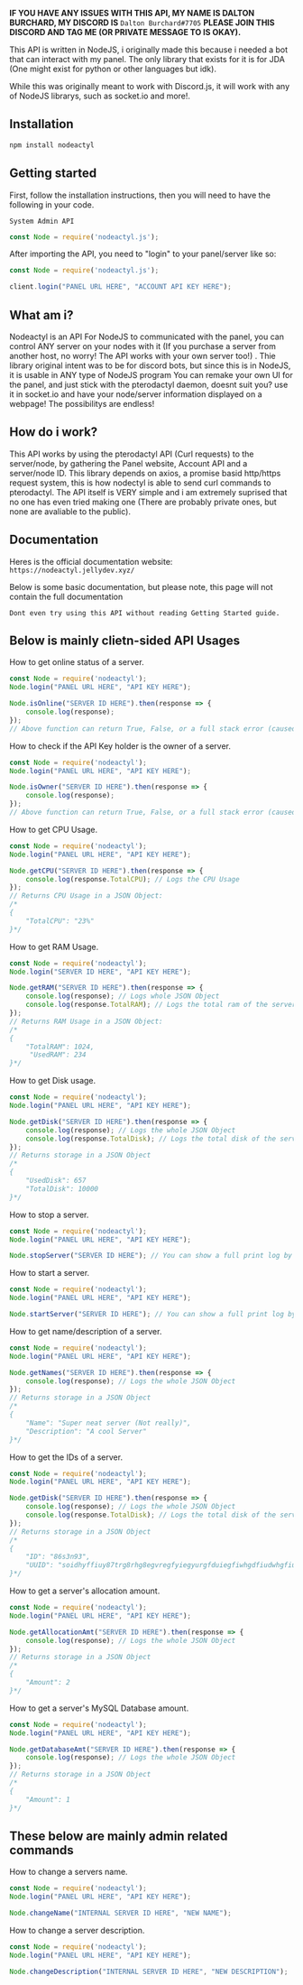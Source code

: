 **IF YOU HAVE ANY ISSUES WITH THIS API, MY NAME IS DALTON BURCHARD, MY DISCORD IS** `Dalton Burchard#7705` **PLEASE JOIN THIS DISCORD AND TAG ME (OR PRIVATE MESSAGE TO IS OKAY).**

This API is written in NodeJS, i originally made this because  i needed a bot that can interact with my panel. The only library that exists for it is for JDA (One might exist for python or other languages but idk). 

While this was originally meant to work with Discord.js, it will work with any of NodeJS librarys, such as socket.io and more!.

## Installation
```javascript
npm install nodeactyl
```

## Getting started
First, follow the installation instructions, then you will need to have the following in your code.

`System Admin API`
```javascript
const Node = require('nodeactyl.js');
```

After importing the API, you need to "login" to your panel/server like so:

```javascript
const Node = require('nodeactyl.js');

client.login("PANEL URL HERE", "ACCOUNT API KEY HERE");
```


## What am i?
Nodeactyl is an API For NodeJS to communicated with the panel, you can control ANY server on your nodes with it (If you purchase a server from another host, no worry! The API works with your own server too!) . Thie library original intent was to be for discord bots, but since this is in NodeJS, it is usable in ANY type of NodeJS program You can remake your own UI for the panel, and just stick with the pterodactyl daemon, doesnt suit you? use it in socket.io and have your node/server information displayed on a webpage! The possibilitys are endless! 

## How do i work?
This API works by using the pterodactyl API (Curl requests) to the server/node, by gathering the Panel website, Account API and a server/node ID. This library depends on axios, a promise basid http/https request system, this is how nodectyl is able to send curl commands to pterodactyl. The API itself is VERY simple and i am extremely suprised that no one has even tried making one (There are probably private ones, but none are avaliable to the public).


## Documentation
Heres is the official documentation website: `https://nodeactyl.jellydev.xyz/`

Below is some basic documentation, but please note, this page will not contain 
the full documentation

`Dont even try using this API without reading Getting Started guide.`

## Below is mainly clietn-sided API Usages

How to get online status of a server.
```javascript
const Node = require('nodeactyl');
Node.login("PANEL URL HERE", "API KEY HERE");

Node.isOnline("SERVER ID HERE").then(response => {
    console.log(response);
});
// Above function can return True, False, or a full stack error (caused by wrong URL, API Key or bad connection)
```

How to check if the API Key holder is the owner of a server.
```javascript
const Node = require('nodeactyl');
Node.login("PANEL URL HERE", "API KEY HERE");

Node.isOwner("SERVER ID HERE").then(response => {
    console.log(response);
});
// Above function can return True, False, or a full stack error (caused by wrong URL, API Key or bad connection)
```

How to get CPU Usage.
```javascript
const Node = require('nodeactyl');
Node.login("PANEL URL HERE", "API KEY HERE");

Node.getCPU("SERVER ID HERE").then(response => {
    console.log(response.TotalCPU); // Logs the CPU Usage
});
// Returns CPU Usage in a JSON Object:
/*
{
    "TotalCPU": "23%"
}*/
```

How to get RAM Usage.
``` javascript
const Node = require('nodeactyl');
Node.login("SERVER ID HERE", "API KEY HERE");

Node.getRAM("SERVER ID HERE").then(response => {
    console.log(response); // Logs whole JSON Object
    console.log(response.TotalRAM); // Logs the total ram of the server
});
// Returns RAM Usage in a JSON Object:
/*
{
    "TotalRAM": 1024,
     "UsedRAM": 234
}*/
```

How to get Disk usage.
```javascript
const Node = require('nodeactyl');
Node.login("PANEL URL HERE", "API KEY HERE");

Node.getDisk("SERVER ID HERE").then(response => {
    console.log(response); // Logs the whole JSON Object
    console.log(response.TotalDisk); // Logs the total disk of the server
});
// Returns storage in a JSON Object
/*
{
    "UsedDisk": 657
    "TotalDisk": 10000
}*/
```

How to stop a server.
```javascript
const Node = require('nodeactyl');
Node.login("PANEL URL HERE", "API KEY HERE");

Node.stopServer("SERVER ID HERE"); // You can show a full print log by calling a promise and calling response.data
```

How to start a server.
```javascript
const Node = require('nodeactyl');
Node.login("PANEL URL HERE", "API KEY HERE");

Node.startServer("SERVER ID HERE"); // You can show a full print log by calling a promise and calling response.data
```

How to get name/description of a server.
```javascript
const Node = require('nodeactyl');
Node.login("PANEL URL HERE", "API KEY HERE");

Node.getNames("SERVER ID HERE").then(response => {
    console.log(response); // Logs the whole JSON Object
});
// Returns storage in a JSON Object
/*
{
    "Name": "Super neat server (Not really)",
    "Description": "A cool Server"
}*/
```
How to get the IDs of a server.
```javascript
const Node = require('nodeactyl');
Node.login("PANEL URL HERE", "API KEY HERE");

Node.getDisk("SERVER ID HERE").then(response => {
    console.log(response); // Logs the whole JSON Object
    console.log(response.TotalDisk); // Logs the total disk of the server
});
// Returns storage in a JSON Object
/*
{
    "ID": "86s3n93",
    "UUID": "soidhyffiuy87trg8rhg8egvregfyiegyurgfduiegfiwhgdfiudwhgfiuw2huifregyufgwipgfugwiufgyrfguiewgfruehufhgwdg"
}*/
```

How to get a server's allocation amount.
```javascript
const Node = require('nodeactyl');
Node.login("PANEL URL HERE", "API KEY HERE");

Node.getAllocationAmt("SERVER ID HERE").then(response => {
    console.log(response); // Logs the whole JSON Object
});
// Returns storage in a JSON Object
/*
{
    "Amount": 2
}*/
```

How to get a server's MySQL Database amount.
```javascript
const Node = require('nodeactyl');
Node.login("PANEL URL HERE", "API KEY HERE");

Node.getDatabaseAmt("SERVER ID HERE").then(response => {
    console.log(response); // Logs the whole JSON Object
});
// Returns storage in a JSON Object
/*
{
    "Amount": 1
}*/
```

## These below are mainly admin related commands

How to change a servers name.
```javascript
const Node = require('nodeactyl');
Node.login("PANEL URL HERE", "API KEY HERE");

Node.changeName("INTERNAL SERVER ID HERE", "NEW NAME");
```

How to change a server description.
```javascript
const Node = require('nodeactyl');
Node.login("PANEL URL HERE", "API KEY HERE");

Node.changeDescription("INTERNAL SERVER ID HERE", "NEW DESCRIPTION");
```
